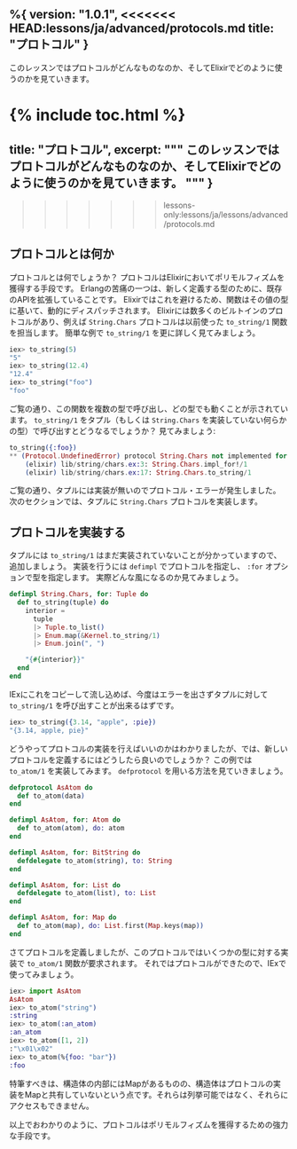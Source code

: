 %{
  version: "1.0.1",
<<<<<<< HEAD:lessons/ja/advanced/protocols.md
  title: "プロトコル"
}
---

このレッスンではプロトコルがどんなものなのか、そしてElixirでどのように使うのかを見ていきます。

{% include toc.html %}
=======
  title: "プロトコル",
  excerpt: """
  このレッスンではプロトコルがどんなものなのか、そしてElixirでどのように使うのかを見ていきます。
  """
}
---
>>>>>>> lessons-only:lessons/ja/lessons/advanced/protocols.md

## プロトコルとは何か

プロトコルとは何でしょうか？
プロトコルはElixirにおいてポリモルフィズムを獲得する手段です。
Erlangの苦痛の一つは、新しく定義する型のために、既存のAPIを拡張していることです。
Elixirではこれを避けるため、関数はその値の型に基いて、動的にディスパッチされます。
Elixirには数多くのビルトインのプロトコルがあり、例えば `String.Chars` プロトコルは以前使った `to_string/1` 関数を担当します。
簡単な例で `to_string/1` を更に詳しく見てみましょう。

```elixir
iex> to_string(5)
"5"
iex> to_string(12.4)
"12.4"
iex> to_string("foo")
"foo"
```

ご覧の通り、この関数を複数の型で呼び出し、どの型でも動くことが示されています。
`to_string/1` をタプル（もしくは `String.Chars` を実装していない何らかの型）で呼び出すとどうなるでしょうか？
見てみましょう:

```elixir
to_string({:foo})
** (Protocol.UndefinedError) protocol String.Chars not implemented for {:foo}
    (elixir) lib/string/chars.ex:3: String.Chars.impl_for!/1
    (elixir) lib/string/chars.ex:17: String.Chars.to_string/1
```

ご覧の通り、タプルには実装が無いのでプロトコル・エラーが発生しました。
次のセクションでは、タプルに `String.Chars` プロトコルを実装します。

## プロトコルを実装する

タプルには `to_string/1` はまだ実装されていないことが分かっていますので、追加しましょう。
実装を行うには `defimpl` でプロトコルを指定し、 `:for` オプションで型を指定します。
実際どんな風になるのか見てみましょう。

```elixir
defimpl String.Chars, for: Tuple do
  def to_string(tuple) do
    interior =
      tuple
      |> Tuple.to_list()
      |> Enum.map(&Kernel.to_string/1)
      |> Enum.join(", ")

    "{#{interior}}"
  end
end
```

IExにこれをコピーして流し込めば、今度はエラーを出さずタプルに対して `to_string/1` を呼び出すことが出来るはずです。

```elixir
iex> to_string({3.14, "apple", :pie})
"{3.14, apple, pie}"
```

どうやってプロトコルの実装を行えばいいのかはわかりましたが、では、新しいプロトコルを定義するにはどうしたら良いのでしょうか？
この例では `to_atom/1` を実装してみます。
`defprotocol` を用いる方法を見ていきましょう。

```elixir
defprotocol AsAtom do
  def to_atom(data)
end

defimpl AsAtom, for: Atom do
  def to_atom(atom), do: atom
end

defimpl AsAtom, for: BitString do
  defdelegate to_atom(string), to: String
end

defimpl AsAtom, for: List do
  defdelegate to_atom(list), to: List
end

defimpl AsAtom, for: Map do
  def to_atom(map), do: List.first(Map.keys(map))
end
```

さてプロトコルを定義しましたが、このプロトコルではいくつかの型に対する実装で `to_atom/1` 関数が要求されます。
それではプロトコルができたので、IExで使ってみましょう。

```elixir
iex> import AsAtom
AsAtom
iex> to_atom("string")
:string
iex> to_atom(:an_atom)
:an_atom
iex> to_atom([1, 2])
:"\x01\x02"
iex> to_atom(%{foo: "bar"})
:foo
```

特筆すべきは、構造体の内部にはMapがあるものの、構造体はプロトコルの実装をMapと共有していないという点です。それらは列挙可能ではなく、それらにアクセスもできません。

以上でおわかりのように、プロトコルはポリモルフィズムを獲得するための強力な手段です。

